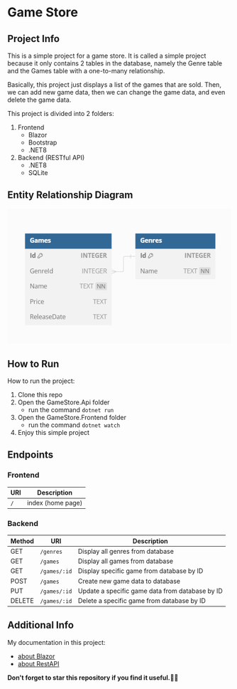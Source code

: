 # Game Store

## Project Info

This is a simple project for a game store. It is called a simple project because it only contains 2 tables in the database, namely the Genre table and the Games table with a one-to-many relationship.

Basically, this project just displays a list of the games that are sold. Then, we can add new game data, then we can change the game data, and even delete the game data.

This project is divided into 2 folders:

1. Frontend
    * Blazor
    * Bootstrap
    * .NET8
2. Backend (RESTful API)
    * .NET8
    * SQLite

## Entity Relationship Diagram
![Image](erd.png)


## How to Run

How to run the project:

1. Clone this repo
2. Open the GameStore.Api folder
    * run the command `dotnet run`
3. Open the GameStore.Frontend folder
    * run the command `dotnet watch`
4. Enjoy this simple project


## Endpoints

### Frontend

| URI      | Description           |
| -------- | --------------------- |
| `/`      | index (home page)     |

### Backend

| Method   | URI         | Description            |
| -------- | ----------- | ---------------------- |
| GET      | `/genres`    | Display all genres from database |
| GET      | `/games`    | Display all games from database |
| GET      | `/games/:id`  | Display specific game from database by ID |
| POST     | `/games`  | Create new game data to database |
| PUT      | `/games/:id`  | Update a specific game data from database by ID |
| DELETE   | `/games/:id`  | Delete a specific game from database by ID |


## Additional Info
My documentation in this project:
* [about Blazor](https://github.com/pockypoem/dotnet-core/tree/main/theory/blazor-theory)
* [about RestAPI](https://github.com/pockypoem/dotnet-core/tree/main/theory/restapi-theory)

**Don't forget to star this repository if you find it useful.🌟😆**